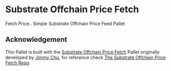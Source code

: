 # Substrate Offchain Price Fetch 
Fetch Price.. Simple Substrate Offchain Price Feed Pallet

## Acknowledgement

This Pallet is built with the [Substrate Offchain Price Fetch](https://github.com/jimmychu0807/substrate-offchain-pricefetch/tree/master/substrate/pallets/price-fetch) Pallet originally developed by [Jimmy Chu](https://github.com/jimmychu0807/), for reference check [The Substrate Offchain Price Fetch Repo](https://github.com/jimmychu0807/substrate-offchain-pricefetch).